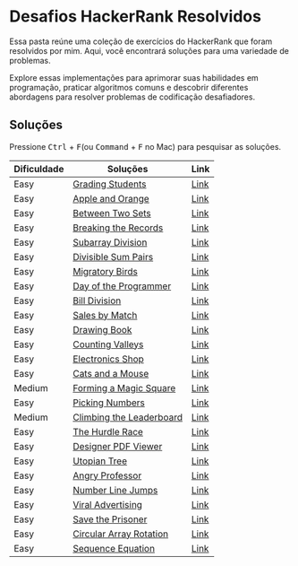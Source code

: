 
# Desafios HackerRank Resolvidos

Essa pasta reúne uma coleção de exercícios do HackerRank que foram resolvidos por mim. Aqui, você encontrará soluções para uma variedade de problemas.

Explore essas implementações para aprimorar suas habilidades em programação, praticar algoritmos comuns e descobrir diferentes abordagens para resolver problemas de codificação desafiadores.

## Soluções

Pressione <kbd>Ctrl</kbd> + <kbd>F</kbd>(ou <kbd>Command</kbd> + <kbd>F</kbd> no Mac) para pesquisar as soluções.

| Dificuldade | Soluções                                                                    | Link                                                                       |
| ----------- | --------------------------------------------------------------------------- | -------------------------------------------------------------------------- |
| Easy        | [Grading Students](/HackerRank/solutions/Grading%20Students.js)   | [Link](https://www.hackerrank.com/challenges/grading/problem?isFullScreen=true) |
| Easy        | [Apple and Orange](/HackerRank/solutions/Apple%20and%20Orange.js)   | [Link](https://www.hackerrank.com/challenges/apple-and-orange/problem?isFullScreen=true) |
| Easy        | [Between Two Sets](/HackerRank/solutions/Between%20Two%20Sets.js)   | [Link](https://www.hackerrank.com/challenges/between-two-sets/problem?isFullScreen=true) |
| Easy        | [Breaking the Records](/HackerRank/solutions/Breaking%20the%20Records.js)   | [Link](https://www.hackerrank.com/challenges/breaking-best-and-worst-records/problem) |
| Easy        | [Subarray Division](/HackerRank/solutions/Subarray%20Division.js)   | [Link](https://www.hackerrank.com/challenges/the-birthday-bar/problem?isFullScreen=true) |
| Easy        | [Divisible Sum Pairs](/HackerRank/solutions/Divisible%20Sum%20Pairs.js)   | [Link](https://www.hackerrank.com/challenges/divisible-sum-pairs/problem?isFullScreen=true) |
| Easy        | [Migratory Birds](/HackerRank/solutions/Migratory%20Birds.js)   | [Link](https://www.hackerrank.com/challenges/migratory-birds/problem?isFullScreen=true) |
| Easy        | [Day of the Programmer](/HackerRank/solutions/Day%20of%20the%20Programmer.js)   | [Link](https://www.hackerrank.com/challenges/day-of-the-programmer/problem?isFullScreen=true) |
| Easy        | [Bill Division](/HackerRank/solutions/Bill%20Division.js)   | [Link](https://www.hackerrank.com/challenges/bon-appetit/problem?isFullScreen=true) |
| Easy        | [Sales by Match](/HackerRank/solutions/Sales%20by%20Match.js)   | [Link](https://www.hackerrank.com/challenges/sock-merchant/problem?isFullScreen=true) |
| Easy        | [Drawing Book](/HackerRank/solutions/Drawing%20Book.js)   | [Link](https://www.hackerrank.com/challenges/drawing-book/problem?isFullScreen=true) |
| Easy        | [Counting Valleys](/HackerRank/solutions/Counting%20Valleys.js)   | [Link](https://www.hackerrank.com/challenges/counting-valleys/problem?isFullScreen=true) |
| Easy        | [Electronics Shop](/HackerRank/solutions/Electronics%20Shop.js)   | [Link](https://www.hackerrank.com/challenges/electronics-shop/problem?isFullScreen=true) |
| Easy        | [Cats and a Mouse](/HackerRank/solutions/Cats%20and%20a%20Mouse.js)   | [Link](https://www.hackerrank.com/challenges/cats-and-a-mouse/problem?isFullScreen=true) |
| Medium        | [Forming a Magic Square](/HackerRank/solutions/Forming%20a%20Magic%20Square.js)   | [Link](https://www.hackerrank.com/challenges/magic-square-forming/problem?isFullScreen=true) |
| Easy        | [Picking Numbers](/HackerRank/solutions/Picking%20Numbers.js)   | [Link](https://www.hackerrank.com/challenges/picking-numbers/problem?isFullScreen=true) |
| Medium        | [Climbing the Leaderboard](/HackerRank/solutions/Climbing%20the%20Leaderboard.js)   | [Link](https://www.hackerrank.com/challenges/climbing-the-leaderboard/problem?isFullScreen=true) |
| Easy        | [The Hurdle Race](/HackerRank/solutions/The%20Hurdle%20Race.js)   | [Link](https://www.hackerrank.com/challenges/the-hurdle-race/problem?isFullScreen=true) |
| Easy        | [Designer PDF Viewer](/HackerRank/solutions/Designer%20PDF%20Viewer.js)   | [Link](https://www.hackerrank.com/challenges/designer-pdf-viewer/problem?isFullScreen=true) |
| Easy        | [Utopian Tree](/HackerRank/solutions/Utopian%20Tree.js)   | [Link](https://www.hackerrank.com/challenges/utopian-tree/problem?isFullScreen=true) |
| Easy        | [Angry Professor](/HackerRank/solutions/Angry%20Professor.js)   | [Link](https://www.hackerrank.com/challenges/angry-professor/problem?isFullScreen=true) |
| Easy        | [Number Line Jumps](/HackerRank/solutions/Number%20Line%20Jumps.js)   | [Link](https://www.hackerrank.com/challenges/kangaroo/problem?isFullScreen=true) |
| Easy        | [Viral Advertising](/HackerRank/solutions/Viral%20Advertising.js)   | [Link](https://www.hackerrank.com/challenges/strange-advertising/problem?isFullScreen=true) |
| Easy        | [Save the Prisoner](/HackerRank/solutions/Save%20the%20Prisoner.js)   | [Link](https://www.hackerrank.com/challenges/save-the-prisoner/problem?isFullScreen=true) |
| Easy        | [Circular Array Rotation](/HackerRank/solutions/Circular%20Array%20Rotation.js)   | [Link](https://www.hackerrank.com/challenges/circular-array-rotation/problem?isFullScreen=true) |
| Easy        | [Sequence Equation](/HackerRank/solutions/Sequence%20Equation.js)   | [Link](https://www.hackerrank.com/challenges/permutation-equation/problem?isFullScreen=true) |